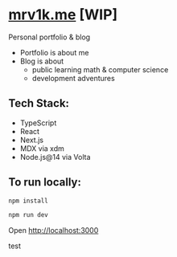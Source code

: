 # [mrv1k.me](https://mrv1k.me) [WIP]

Personal portfolio & blog

- Portfolio is about me
- Blog is about
  - public learning math & computer science
  - development adventures

## Tech Stack:

- TypeScript
- React
- Next.js
- MDX via xdm
- Node.js@14 via Volta

## To run locally:

```bash
npm install
```

```bash
npm run dev
```

Open [http://localhost:3000](http://localhost:3000)



test
